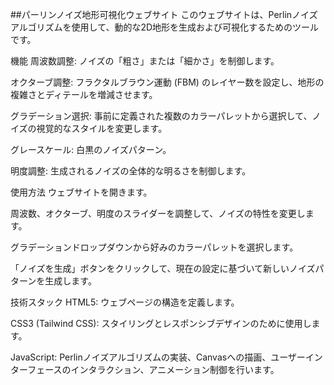 ##パーリンノイズ地形可視化ウェブサイト
このウェブサイトは、Perlinノイズアルゴリズムを使用して、動的な2D地形を生成および可視化するためのツールです。

機能
周波数調整: ノイズの「粗さ」または「細かさ」を制御します。

オクターブ調整: フラクタルブラウン運動 (FBM) のレイヤー数を設定し、地形の複雑さとディテールを増減させます。

グラデーション選択: 事前に定義された複数のカラーパレットから選択して、ノイズの視覚的なスタイルを変更します。

グレースケール: 白黒のノイズパターン。

明度調整: 生成されるノイズの全体的な明るさを制御します。

使用方法
ウェブサイトを開きます。

周波数、オクターブ、明度のスライダーを調整して、ノイズの特性を変更します。

グラデーションドロップダウンから好みのカラーパレットを選択します。

「ノイズを生成」ボタンをクリックして、現在の設定に基づいて新しいノイズパターンを生成します。

技術スタック
HTML5: ウェブページの構造を定義します。

CSS3 (Tailwind CSS): スタイリングとレスポンシブデザインのために使用します。

JavaScript: Perlinノイズアルゴリズムの実装、Canvasへの描画、ユーザーインターフェースのインタラクション、アニメーション制御を行います。
